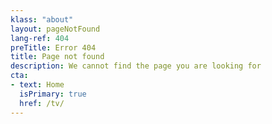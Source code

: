 ```yaml
---
klass: "about"
layout: pageNotFound
lang-ref: 404
preTitle: Error 404
title: Page not found
description: We cannot find the page you are looking for
cta:
- text: Home
  isPrimary: true
  href: /tv/
---
```

